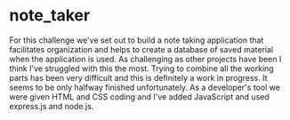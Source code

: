 # note_taker
For this challenge we've set out to build a note taking application that facilitates organization and helps to create a database of saved material when the application is used.  As challenging as other projects have been I think I've struggled with this the most.  Trying to combine all the working parts has been very difficult and this is definitely a work in progress.  It seems to be only halfway finished unfortunately.  As a developer's tool we were given HTML and CSS coding and I've added JavaScript and used express.js and node.js.    